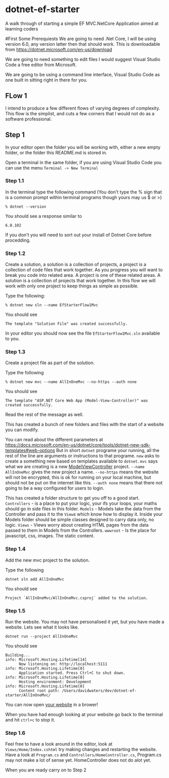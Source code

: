 # dotnet-ef-starter
A walk through of starting a simple EF MVC.NetCore Application aimed at learning coders

#First Some Prerequiests
We are going to need .Net Core, I will be using version 6.0, any version latter then that should work. This is downloadable from https://dotnet.microsoft.com/en-us/download 

We are going to need something to edit files I would suggest Visual Studio Code a free editor from Microsoft.

We are going to be using a command line interface, Visual Studio Code as one built in sitting right in there for you. 

## FLow 1 
I intend to produce a few different flows of varying degrees of complexity. This flow is the simplist, and cuts a few corners that I would not do as a software professional. 


## Step 1
In your editor open the folder you will be working with, either a new empty folder, or the folder this README.md is stored in. 

Open a terminal in the same folder, if you are using Visual Studio Code you can use the menu `Terminal -> New Terminal`

### Step 1.1
In the terminal type the following command (You don't type the % sign that is a common prompt within terminal programs though yours may us $ or >)

    % dotnet --version

You should see a response similar to 

    6.0.102

If you don't you will need to sort out your install of Dotnet Core before procedding.


### Step 1.2
Create a solution, a solution is a collection of projects, a project is a collection of code files that work together. As you progress you will want to break you code into related area. A project is one of these related areas. A solution is a collection of projects that work together. In this flow we will work with only one project to keep things as simple as possible. 

Type the following:

    % dotnet new sln --name EfStarterFlow1Mvc

You should see

    The template "Solution File" was created successfully.

In your editor you should now see the file `EfStarterFlow1Mvc.sln` available to you. 

### Step 1.3
Create a project file as part of the solution.

Type the following

    % dotnet new mvc --name AllInOneMvc --no-https --auth none  

You should see


    The template "ASP.NET Core Web App (Model-View-Controller)" was created successfully.

Read the rest of the message as well.

This has created a bunch of new folders and files with the start of a website you can modify. 

You can read about the different parameters at https://docs.microsoft.com/en-us/dotnet/core/tools/dotnet-new-sdk-templates#web-options
But in short `dotnet` programe your running, all the rest of the line are arguments or instructions to that programe.
`new` asks to create a something new based on templates available to `dotnet`.
`mvc` says what we are creating is a new [ModelViewController](https://www.codecademy.com/article/mvc) project.
`--name AllInOneMvc` gives the new project a name.
`--no-https` means the website will not be encrypted, this is ok for running on your local machine, but should not be put on the internet like this.
`--auth none` means that there not going to be a way configured for users to login.

This has created a folder structure to get you off to a good start. 
`Controllers` - is a place to put your logic, your ifs your loops, your maths should go in side files in this folder.
`Models` - Models take the data from the Controller and pass it to the `View`s which know how to display it. Inside your Models folder should be simple classes designed to carry data only, no logic.
`Views` - Views worry about creating HTML pages from the data passed to them in Models from the Controllers. 
`wwwroot` - Is the place for javascript, css, images. The static content. 

### Step 1.4 
Add the new mvc project to the solution. 

Type the following

    dotnet sln add AllInOneMvc

You should see

    Project `AllInOneMvc/AllInOneMvc.csproj` added to the solution.

### Step 1.5
Run the website. You may not have personalised it yet, but you have made a website. Lets see what it looks like.

    dotnet run --project AllInOneMvc 

You should see 

    Building...
	info: Microsoft.Hosting.Lifetime[14]
	      Now listening on: http://localhost:5111
	info: Microsoft.Hosting.Lifetime[0]
	      Application started. Press Ctrl+C to shut down.
	info: Microsoft.Hosting.Lifetime[0]
	      Hosting environment: Development
	info: Microsoft.Hosting.Lifetime[0]
	      Content root path: /Users/davidwaters/dev/dotnet-ef-starter/AllInOneMvc/

You can now open [your website](http://localhost:5111) in a brower!

When you have had enough looking at your website go back to the terminal and hit `ctrl+c` to stop it. 

### Step 1.6
Feel free to have a look around in the editor, look at `Views/Home/Index.cshtml` try making changes and restarting the website. Have a look at `Program.cs` and `Controllers/HomeController.cs`, Program.cs may not make a lot of sense yet. HomeController does not do alot yet. 

When you are ready carry on to Step 2
